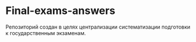 Final-exams-answers
===================

Репозиторий создан в целях централизации систематизации подготовки к государственным экзаменам.